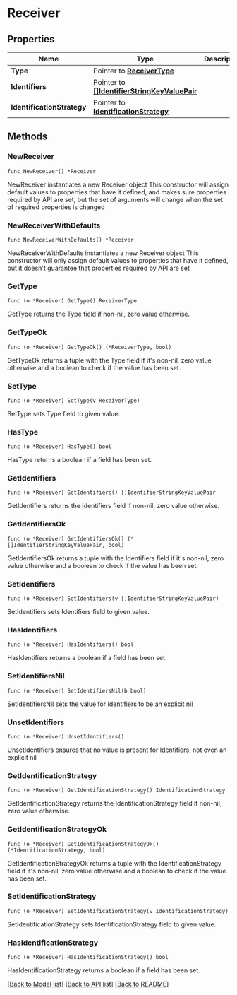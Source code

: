 # Receiver

## Properties

Name | Type | Description | Notes
------------ | ------------- | ------------- | -------------
**Type** | Pointer to [**ReceiverType**](ReceiverType.md) |  | [optional] 
**Identifiers** | Pointer to [**[]IdentifierStringKeyValuePair**](IdentifierStringKeyValuePair.md) |  | [optional] 
**IdentificationStrategy** | Pointer to [**IdentificationStrategy**](IdentificationStrategy.md) |  | [optional] 

## Methods

### NewReceiver

`func NewReceiver() *Receiver`

NewReceiver instantiates a new Receiver object
This constructor will assign default values to properties that have it defined,
and makes sure properties required by API are set, but the set of arguments
will change when the set of required properties is changed

### NewReceiverWithDefaults

`func NewReceiverWithDefaults() *Receiver`

NewReceiverWithDefaults instantiates a new Receiver object
This constructor will only assign default values to properties that have it defined,
but it doesn't guarantee that properties required by API are set

### GetType

`func (o *Receiver) GetType() ReceiverType`

GetType returns the Type field if non-nil, zero value otherwise.

### GetTypeOk

`func (o *Receiver) GetTypeOk() (*ReceiverType, bool)`

GetTypeOk returns a tuple with the Type field if it's non-nil, zero value otherwise
and a boolean to check if the value has been set.

### SetType

`func (o *Receiver) SetType(v ReceiverType)`

SetType sets Type field to given value.

### HasType

`func (o *Receiver) HasType() bool`

HasType returns a boolean if a field has been set.

### GetIdentifiers

`func (o *Receiver) GetIdentifiers() []IdentifierStringKeyValuePair`

GetIdentifiers returns the Identifiers field if non-nil, zero value otherwise.

### GetIdentifiersOk

`func (o *Receiver) GetIdentifiersOk() (*[]IdentifierStringKeyValuePair, bool)`

GetIdentifiersOk returns a tuple with the Identifiers field if it's non-nil, zero value otherwise
and a boolean to check if the value has been set.

### SetIdentifiers

`func (o *Receiver) SetIdentifiers(v []IdentifierStringKeyValuePair)`

SetIdentifiers sets Identifiers field to given value.

### HasIdentifiers

`func (o *Receiver) HasIdentifiers() bool`

HasIdentifiers returns a boolean if a field has been set.

### SetIdentifiersNil

`func (o *Receiver) SetIdentifiersNil(b bool)`

 SetIdentifiersNil sets the value for Identifiers to be an explicit nil

### UnsetIdentifiers
`func (o *Receiver) UnsetIdentifiers()`

UnsetIdentifiers ensures that no value is present for Identifiers, not even an explicit nil
### GetIdentificationStrategy

`func (o *Receiver) GetIdentificationStrategy() IdentificationStrategy`

GetIdentificationStrategy returns the IdentificationStrategy field if non-nil, zero value otherwise.

### GetIdentificationStrategyOk

`func (o *Receiver) GetIdentificationStrategyOk() (*IdentificationStrategy, bool)`

GetIdentificationStrategyOk returns a tuple with the IdentificationStrategy field if it's non-nil, zero value otherwise
and a boolean to check if the value has been set.

### SetIdentificationStrategy

`func (o *Receiver) SetIdentificationStrategy(v IdentificationStrategy)`

SetIdentificationStrategy sets IdentificationStrategy field to given value.

### HasIdentificationStrategy

`func (o *Receiver) HasIdentificationStrategy() bool`

HasIdentificationStrategy returns a boolean if a field has been set.


[[Back to Model list]](../README.md#documentation-for-models) [[Back to API list]](../README.md#documentation-for-api-endpoints) [[Back to README]](../README.md)


